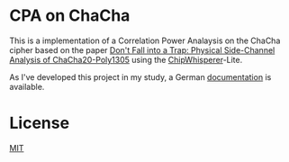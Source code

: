 
# CPA on ChaCha

This is a implementation of a Correlation Power Analaysis on the ChaCha cipher
based on the paper [Don't Fall into a Trap: Physical Side-Channel Analysis of
ChaCha20-Poly1305](https://past.date-conference.com/proceedings-archive/2017/pdf/7031.pdf)
using the [ChipWhisperer](https://github.com/newaetech/chipwhisperer)-Lite.

As I've developed this project in my study, a German [documentation](doc/) is
available.


# License

[MIT](LICENSE)

